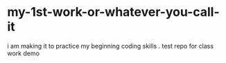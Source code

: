 # my-1st-work-or-whatever-you-call-it
i am making it to practice my beginning coding skills .
test repo for class work demo
